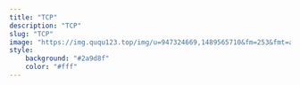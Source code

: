 ```yaml
---
title: "TCP"
description: "TCP"
slug: "TCP"
image: "https://img.ququ123.top/img/u=947324669,1489565710&fm=253&fmt=auto&app=138&f=JPG.jpeg"
style:
    background: "#2a9d8f"
    color: "#fff"
---
```

